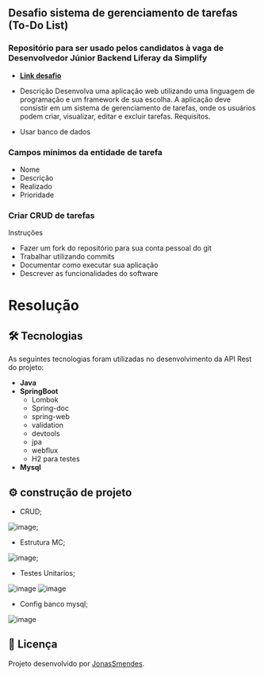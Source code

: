 ## Desafio sistema de gerenciamento de tarefas (To-Do List)
### Repositório para ser usado pelos candidatos à vaga de Desenvolvedor Júnior Backend Liferay da Simplify

- **[Link desafio](https://github.com/simplify-tec/desafio-junior-backend-simplify)**

- Descrição
Desenvolva uma aplicação web utilizando uma linguagem de programação e um framework de sua escolha. A aplicação deve consistir em um sistema de gerenciamento de tarefas, onde os usuários podem criar, visualizar, editar e excluir tarefas.
Requisitos.

- Usar banco de dados

### Campos mínimos da entidade de tarefa
- Nome
- Descrição
- Realizado
- Prioridade


### Criar CRUD de tarefas

 Instruções
-  Fazer um fork do repositório para sua conta pessoal do git
- Trabalhar utilizando commits
- Documentar como executar sua aplicação
- Descrever as funcionalidades do software

# Resolução 


## 🛠 Tecnologias

As seguintes tecnologias foram utilizadas no desenvolvimento da API Rest do projeto:

- **Java**
- **SpringBoot**
  - Lombok
  - Spring-doc
  - spring-web
  - validation
  - devtools
  - jpa
  - webflux
  - H2 para testes 
- **Mysql**

## ⚙️ construção de projeto

-  CRUD;

![image](https://github.com/user-attachments/assets/061c1a61-bced-4797-ae45-80cdefda6c53);

-  Estrutura MC;

![image](https://github.com/user-attachments/assets/b86a6e18-d04b-4bd3-bcca-b5e7f64b1926);

-  Testes Unitarios;

![image](https://github.com/user-attachments/assets/70e7acd3-f8b2-424f-bbb0-90f2a57c87db)
![image](https://github.com/user-attachments/assets/17051ccb-624a-461c-a4ac-2b0c3fda13d0)



-  Config banco mysql;

![image](https://github.com/user-attachments/assets/83e267e4-e085-4c19-8727-ce84e4c1a9c7)



## 📝 Licença

Projeto desenvolvido por [JonasSmendes](https://repositorio-jonas-mendes.vercel.app/).

